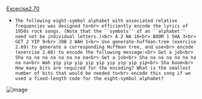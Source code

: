 [Excecise2.70](Ex2.70.rkt)
- `The following eight-symbol alphabet with associated relative frequencies was designed to<br>
efficiently encode the lyrics of 1950s rock songs. (Note that the ``symbols'' of an ``alphabet'' need not be
individual letters.)<br>
A 2 NA 16<br>
BOOM 1 SHA 3<br>
GET 2 YIP 9<br>
JOB 2 WAH 1<br>
Use generate-huffman-tree (exercise 2.69) to generate a corresponding Huffman tree, and use<br>
encode (exercise 2.68) to encode the following message:<br>
Get a job<br>
Sha na na na na na na na na<br>
Get a job<br>
Sha na na na na na na na na<br>
Wah yip yip yip yip yip yip yip yip yip<br>
Sha boom<br>
How many bits are required for the encoding? What is the smallest number of bits that would be needed to<br>
encode this song if we used a fixed-length code for the eight-symbol alphabet?`<br>

![image](https://github.com/Soyn/sicp/blob/master/screenshots/encoded-rock-song.png)
